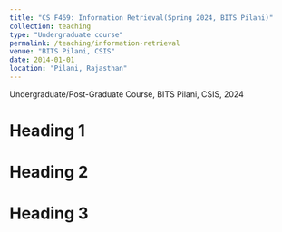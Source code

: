 ```yaml
---
title: "CS F469: Information Retrieval(Spring 2024, BITS Pilani)"
collection: teaching
type: "Undergraduate course"
permalink: /teaching/information-retrieval
venue: "BITS Pilani, CSIS"
date: 2014-01-01
location: "Pilani, Rajasthan"
---
```


Undergraduate/Post-Graduate Course, BITS Pilani, CSIS, 2024

Heading 1
======

Heading 2
======

Heading 3
======
